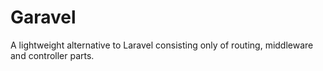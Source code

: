 # Garavel
A lightweight alternative to Laravel consisting only of routing, middleware and controller parts.
